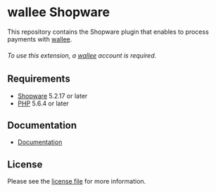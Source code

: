 # wallee Shopware
This repository contains the Shopware plugin that enables to process payments with [wallee](https://www.wallee.com/).

###### To use this extension, a [wallee](https://www.wallee.com/) account is required.

## Requirements

* [Shopware](https://shopware.com/) 5.2.17 or later
* [PHP](http://php.net/) 5.6.4 or later

## Documentation

* [Documentation](https://plugin-documentation.wallee.com/wallee-payment/shopware-composer/1.0.46/docs/en/documentation.html)

## License

Please see the [license file](https://github.com/wallee-payment/shopware-composer/blob/1.0.46/LICENSE) for more information.